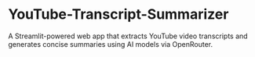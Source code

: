 # YouTube-Transcript-Summarizer
A Streamlit-powered web app that extracts YouTube video transcripts and generates concise summaries using AI models via OpenRouter.
